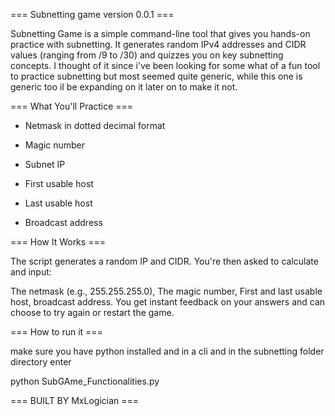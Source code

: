=== Subnetting game version 0.0.1 ===

Subnetting Game is a simple command-line tool that gives you hands-on practice with subnetting. 
It generates random IPv4 addresses and CIDR values (ranging from /9 to /30) and quizzes you on key subnetting concepts.
I thought of it since i've been looking for some what of a fun tool to practice subnetting but most seemed quite generic, while this one is generic too il be expanding on it later on to make it not.

=== What You'll Practice ===

- Netmask in dotted decimal format

- Magic number

- Subnet IP

- First usable host

- Last usable host

- Broadcast address

=== How It Works ===

The script generates a random IP and CIDR. You're then asked to calculate and input:

The netmask (e.g., 255.255.255.0), The magic number, First and last usable host, broadcast address.
You get instant feedback on your answers and can choose to try again or restart the game.

=== How to run it === 

make sure you have python installed and in a cli and in the subnetting folder directory enter

python SubGAme_Functionalities.py

=== BUILT BY MxLogician ===
